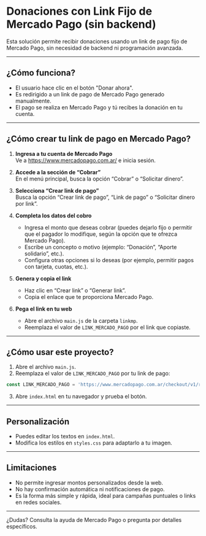 # Donaciones con Link Fijo de Mercado Pago (sin backend)

Esta solución permite recibir donaciones usando un link de pago fijo de Mercado Pago, sin necesidad de backend ni programación avanzada.

---

## ¿Cómo funciona?

- El usuario hace clic en el botón "Donar ahora".
- Es redirigido a un link de pago de Mercado Pago generado manualmente.
- El pago se realiza en Mercado Pago y tú recibes la donación en tu cuenta.

---


## ¿Cómo crear tu link de pago en Mercado Pago?

1. **Ingresa a tu cuenta de Mercado Pago**  
	Ve a https://www.mercadopago.com.ar/ e inicia sesión.

2. **Accede a la sección de “Cobrar”**  
	En el menú principal, busca la opción “Cobrar” o “Solicitar dinero”.

3. **Selecciona “Crear link de pago”**  
	Busca la opción “Crear link de pago”, “Link de pago” o “Solicitar dinero por link”.

4. **Completa los datos del cobro**  
	- Ingresa el monto que deseas cobrar (puedes dejarlo fijo o permitir que el pagador lo modifique, según la opción que te ofrezca Mercado Pago).
	- Escribe un concepto o motivo (ejemplo: “Donación”, “Aporte solidario”, etc.).
	- Configura otras opciones si lo deseas (por ejemplo, permitir pagos con tarjeta, cuotas, etc.).

5. **Genera y copia el link**  
	- Haz clic en “Crear link” o “Generar link”.
	- Copia el enlace que te proporciona Mercado Pago.

6. **Pega el link en tu web**  
	- Abre el archivo `main.js` de la carpeta `linkmp`.
	- Reemplaza el valor de `LINK_MERCADO_PAGO` por el link que copiaste.

---

## ¿Cómo usar este proyecto?

1. Abre el archivo `main.js`.
2. Reemplaza el valor de `LINK_MERCADO_PAGO` por tu link de pago:

```js
const LINK_MERCADO_PAGO = 'https://www.mercadopago.com.ar/checkout/v1/redirect?pref_id=TU_LINK_DE_PAGO';
```

3. Abre `index.html` en tu navegador y prueba el botón.

---

## Personalización

- Puedes editar los textos en `index.html`.
- Modifica los estilos en `styles.css` para adaptarlo a tu imagen.

---

## Limitaciones

- No permite ingresar montos personalizados desde la web.
- No hay confirmación automática ni notificaciones de pago.
- Es la forma más simple y rápida, ideal para campañas puntuales o links en redes sociales.

---

¿Dudas? Consulta la ayuda de Mercado Pago o pregunta por detalles específicos.
